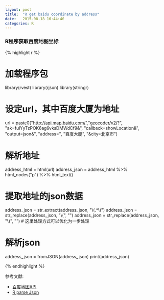```yaml
---
layout: post
title:  "R get baidu coordinate by address"
date:   2015-08-18 16:44:40
categories: R
---
```


### R程序获取百度地图坐标

{% highlight r %}

# 加载程序包
library(rvest)
library(rjson)
library(stringr)

# 设定url，其中百度大厦为地址
url = paste0("http://api.map.baidu.com/","geocoder/v2/?", 
               "ak=fulYyTzPOK6ag6vksDMWdCf9&", "callback=showLocation&",
               "output=json&", "address=", "百度大厦", "&city=北京市")

# 解析地址
address_html = html(url)
address_json = address_html %>% html_nodes("p") %>% html_text()

# 提取地址的json数据
address_json = str_extract(address_json, "\\(.*\\)")
address_json = str_replace(address_json, "\\(", "")
address_json = str_replace(address_json, "\\)", "")  # 这里处理方式可以优化为一步处理

# 解析json
address_json = fromJSON(address_json)
print(address_json)

{% endhighlight %}

参考文献:

* [百度地图API][API]
* [R parse Json][json]

[API]: http://developer.baidu.com/map/index.php?title=webapi/guide/webservice-geocoding
[json]: http://gastonsanchez.com/work/webdata/getting_web_data_r5_json_data.pdf



